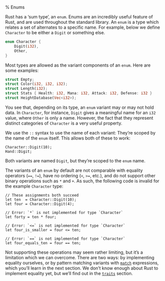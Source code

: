 % Enums

Rust has a ‘sum type’, an `enum`. Enums are an incredibly useful feature of
Rust, and are used throughout the standard library. An `enum` is a type which
relates a set of alternates to a specific name. For example, below we define
`Character` to be either a `Digit` or something else.

```rust
enum Character {
    Digit(i32),
    Other,
}
```

Most types are allowed as the variant components of an `enum`. Here are some
examples:

```rust
struct Empty;
struct Color(i32, i32, i32);
struct Length(i32);
struct Stats { Health: i32, Mana: i32, Attack: i32, Defense: i32 }
struct HeightDatabase(Vec<i32>);
```

You see that, depending on its type, an `enum` variant may or may not hold data.
In `Character`, for instance, `Digit` gives a meaningful name for an `i32`
value, where `Other` is only a name. However, the fact that they represent
distinct categories of `Character` is a very useful property.

We use the `::` syntax to use the name of each variant: They’re scoped by the name
of the `enum` itself. This allows both of these to work:

```rust,ignore
Character::Digit(10);
Hand::Digit;
```

Both variants are named `Digit`, but they’re scoped to the `enum` name.

The variants of an `enum` by default are not comparable with equality operators
(`==`, `!=`), have no ordering (`<`, `>=`, etc.), and do not support other
binary operations such as `*` and `+`. As such, the following code is invalid
for the example `Character` type:

```rust,ignore
// These assignments both succeed
let ten  = Character::Digit(10);
let four = Character::Digit(4);

// Error: `*` is not implemented for type `Character`
let forty = ten * four;

// Error: `<=` is not implemented for type `Character`
let four_is_smaller = four <= ten;

// Error: `==` is not implemented for type `Character`
let four_equals_ten = four == ten;
```

Not supporting these operations may seem rather limiting, but it’s a limitation
which we can overcome. There are two ways: by implementing equality ourselves,
or by pattern matching variants with [`match`][match] expressions, which you’ll
learn in the next section. We don’t know enough about Rust to implement
equality yet, but we’ll find out in the [`traits`][traits] section.

[match]: match.html
[traits]: traits.html
